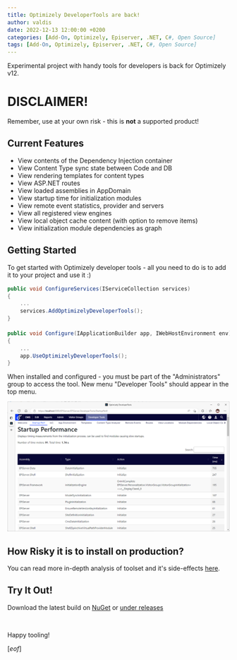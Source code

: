 ```yaml
---
title: Optimizely DeveloperTools are back!
author: valdis
date: 2022-12-13 12:00:00 +0200
categories: [Add-On, Optimizely, Episerver, .NET, C#, Open Source]
tags: [Add-On, Optimizely, Episerver, .NET, C#, Open Source]
---
```


Experimental project with handy tools for developers is back for Optimizely v12.

# DISCLAIMER!
Remember, use at your own risk - this is **not** a supported product!

## Current Features

* View contents of the Dependency Injection container
* View Content Type sync state between Code and DB
* View rendering templates for content types
* View ASP.NET routes
* View loaded assemblies in AppDomain
* View startup time for initialization modules
* View remote event statistics, provider and servers
* View all registered view engines
* View local object cache content (with option to remove items)
* View initialization module dependencies as graph

## Getting Started

To get started with Optimizely developer tools - all you need to do is to add it to your project and use it :)

```csharp
public void ConfigureServices(IServiceCollection services)
{
    ...
    services.AddOptimizelyDeveloperTools();
}

public void Configure(IApplicationBuilder app, IWebHostEnvironment env)
{
    ...
    app.UseOptimizelyDeveloperTools();
}
```

When installed and configured - you must be part of the "Administrators" group to access the tool. New menu "Developer Tools" should appear in the top menu.

![](/assets/img/2022/12/opti-devtools.png)


## How Risky it is to install on production?
You can read more in-depth analysis of toolset and it's side-effects [here](https://tech-fellow.ghost.io/2019/02/14/how-risky-are-episerver-developertools-on-production-environment/).

## Try It Out!
Download the latest build on [NuGet](https://nuget.optimizely.com/package/?id=EPiServer.DeveloperTools) or [under releases](https://github.com/episerver/DeveloperTools/releases)


<br/>

Happy tooling!

[*eof*]
